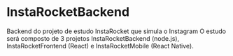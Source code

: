 # InstaRocketBackend
Backend do projeto de estudo InstaRocket que simula o Instagram
O estudo será composto de 3 projetos InstaRocketBackend (node.js), InstaRocketFrontend (React) e InstaRocketMobile (React Native).
